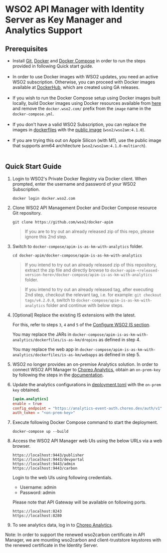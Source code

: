 # WSO2 API Manager with Identity Server as Key Manager and Analytics Support

## Prerequisites

 * Install [Git](https://git-scm.com/book/en/v2/Getting-Started-Installing-Git), [Docker](https://www.docker.com/get-docker) and [Docker Compose](https://docs.docker.com/compose/install/#install-compose)
   in order to run the steps provided in following Quick start guide. <br><br>
 * In order to use Docker images with WSO2 updates, you need an active WSO2 subscription.
   Otherwise, you can proceed with Docker images available at [DockerHub](https://hub.docker.com/u/wso2/), which are created using GA releases.<br><br>
 * If you wish to run the Docker Compose setup using Docker images built locally, build Docker images using Docker resources available from [here](../../dockerfiles/) and remove the `docker.wso2.com/` prefix from the `image` name in the `docker-compose.yml`. <br><br>
* If you don't have a valid WSO2 Subscription, you can replace the images in [dockerfiles](../apim-is-as-km-with-analytics/dockerfiles/) with the [public image](https://hub.docker.com/repository/docker/wso2/wso2am) (`wso2/wso2am:4.1.0`). <br><br>
* If you are trying this out on Apple Silicon (with M1), use the public image that supports arm64 architecture (`wso2/wso2am:4.1.0-multiarch`). <br><br>

## Quick Start Guide

1. Login to WSO2's Private Docker Registry via Docker client. When prompted, enter the username and password of your WSO2 Subscription.

   ```
   docker login docker.wso2.com
   ```

2. Clone WSO2 API Management Docker and Docker Compose resource Git repository.

   ```
   git clone https://github.com/wso2/docker-apim
   ```
   
   > If you are to try out an already released zip of this repo, please ignore this 2nd step. 

3. Switch to `docker-compose/apim-is-as-km-with-analytics` folder.

   ```
   cd docker-apim/docker-compose/apim-is-as-km-with-analytics
   ```
   > If you intend to try out an already released zip of this repository, extract the zip file and directly browse to
   `docker-apim-<released-version-here>/docker-compose/apim-is-as-km-with-analytics` folder. 
     
   > If you intend to try out an already released tag, after executing 2nd step, checkout the relevant tag, 
    i.e. for example: `git checkout tags/v4.2.0.0`, switch to `docker-compose/apim-is-as-km-with-analytics` folder and continue with below steps.

4. [Optional] Replace the existing IS extensions with the latest.

   For this, refer to steps `3`, `4` and `5` of the [Configure WSO2 IS section](https://apim.docs.wso2.com/en/latest/administer/key-managers/configure-wso2is-connector/#step-1-configure-wso2-is).
   
   You may replace the JARs in `docker-compose/apim-is-as-km-with-analytics/dockerfiles/is-as-km/dropins` as defined in step 4.
   
   You may replace the web app in `docker-compose/apim-is-as-km-with-analytics/dockerfiles/is-as-km/webapps` as defined in step 5.

5. WSO2 no longer provides an on-premise Analytics solution. In order to connect WSO2 API Manager to [Choreo Analytics](https://analytics.choreo.dev/), obtain an `on-prem-key` by following the steps in the [documentation](https://apim.docs.wso2.com/en/4.2.0/observe/api-manager-analytics/configure-analytics/register-for-analytics/).

6. Update the analytics configurations in [deployment.toml](./conf/apim/repository/conf/deployment.toml) with the `on-prem key` obtained.

    ```toml
    [apim.analytics]
    enable = true
    config_endpoint = "https://analytics-event-auth.choreo.dev/auth/v1"
    auth_token = "<on-prem-key>"
    ```

7. Execute following Docker Compose command to start the deployment.

   ```
   docker-compose up --build
   ```

8. Access the WSO2 API Manager web UIs using the below URLs via a web browser.

   ```
   https://localhost:9443/publisher
   https://localhost:9443/devportal
   https://localhost:9443/admin
   https://localhost:9443/carbon
   ```
   Login to the web UIs using following credentials.
   
   * Username: admin <br>
   * Password: admin

   Please note that API Gateway will be available on following ports.
   ```
   https://localhost:8243
   https://localhost:8280
   ```

9. To see analytics data, log in to [Choreo Analytics](https://analytics.choreo.dev/).

Note: In order to support the renewed wso2carbon certificate in API Manager, we are mounting wso2carbon and client-truststore keystores with the renewed certificate in the Identity Server.
